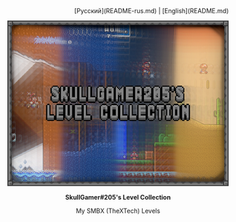 <p align="right">
[Русский](README-rus.md) | [English](README.md)
</p>
<p align="center">
<a href="https://github.com/SkullGamer205/MySmbxLevels"><img src="https://raw.githubusercontent.com/SkullGamer205/MySmbxLevels/master/main-logo.png" alt="Logo"></a>
</p>
<p align="center"><b>
SkullGamer#205's Level Collection
</b></p>
<p align="center">My SMBX (TheXTech) Levels</p>
